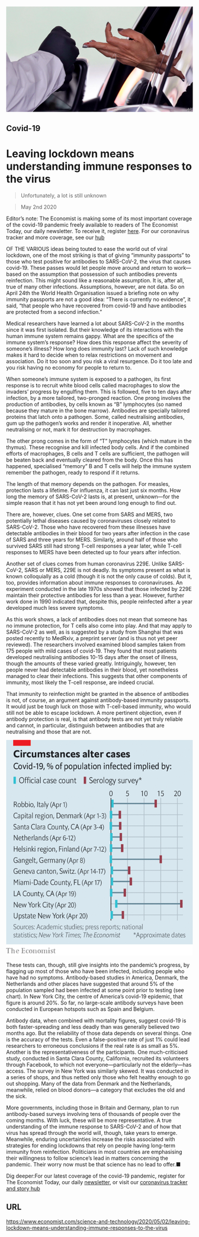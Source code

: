![](./images/20200502_STP501.jpg)

## Covid-19

# Leaving lockdown means understanding immune responses to the virus

> Unfortunately, a lot is still unknown

> May 2nd 2020

Editor’s note: The Economist is making some of its most important coverage of the covid-19 pandemic freely available to readers of The Economist Today, our daily newsletter. To receive it, register [here](https://www.economist.com//newslettersignup). For our coronavirus tracker and more coverage, see our [hub](https://www.economist.com//coronavirus)

OF THE VARIOUS ideas being touted to ease the world out of viral lockdown, one of the most striking is that of giving “immunity passports” to those who test positive for antibodies to SARS-CoV-2, the virus that causes covid-19. These passes would let people move around and return to work—based on the assumption that possession of such antibodies prevents reinfection. This might sound like a reasonable assumption. It is, after all, true of many other infections. Assumptions, however, are not data. So on April 24th the World Health Organisation issued a briefing note on why immunity passports are not a good idea: “There is currently no evidence”, it said, “that people who have recovered from covid-19 and have antibodies are protected from a second infection.”

Medical researchers have learned a lot about SARS-CoV-2 in the months since it was first isolated. But their knowledge of its interactions with the human immune system remains gappy. What are the specifics of the immune system’s response? How does this response affect the severity of someone’s illness? How long does immunity last? Lack of such knowledge makes it hard to decide when to relax restrictions on movement and association. Do it too soon and you risk a viral resurgence. Do it too late and you risk having no economy for people to return to.

When someone’s immune system is exposed to a pathogen, its first response is to recruit white blood cells called macrophages to slow the invaders’ progress by engulfing them. This is followed, five to ten days after infection, by a more tailored, two-pronged reaction. One prong involves the production of antibodies, by cells known as “B” lymphocytes (so named because they mature in the bone marrow). Antibodies are specially tailored proteins that latch onto a pathogen. Some, called neutralising antibodies, gum up the pathogen’s works and render it inoperative. All, whether neutralising or not, mark it for destruction by macrophages.

The other prong comes in the form of “T” lymphocytes (which mature in the thymus). These recognise and kill infected body cells. And if the combined efforts of macrophages, B cells and T cells are sufficient, the pathogen will be beaten back and eventually cleared from the body. Once this has happened, specialised “memory” B and T cells will help the immune system remember the pathogen, ready to respond if it returns.

The length of that memory depends on the pathogen. For measles, protection lasts a lifetime. For influenza, it can last just six months. How long the memory of SARS-CoV-2 lasts is, at present, unknown—for the simple reason that it has not yet been around long enough to find out.

There are, however, clues. One set come from SARS and MERS, two potentially lethal diseases caused by coronaviruses closely related to SARS-CoV-2. Those who have recovered from these illnesses have detectable antibodies in their blood for two years after infection in the case of SARS and three years for MERS. Similarly, around half of those who survived SARS still had strong T-cell responses a year later, while T-cell responses to MERS have been detected up to four years after infection.

Another set of clues comes from human coronavirus 229E. Unlike SARS-CoV-2, SARS or MERS, 229E is not deadly. Its symptoms present as what is known colloquially as a cold (though it is not the only cause of colds). But it, too, provides information about immune responses to coronaviruses. An experiment conducted in the late 1970s showed that those infected by 229E maintain their protective antibodies for less than a year. However, further work done in 1990 indicated that, despite this, people reinfected after a year developed much less severe symptoms.

As this work shows, a lack of antibodies does not mean that someone has no immune protection, for T cells also come into play. And that may apply to SARS-CoV-2 as well, as is suggested by a study from Shanghai that was posted recently to MedRxiv, a preprint server (and is thus not yet peer reviewed). The researchers involved examined blood samples taken from 175 people with mild cases of covid-19. They found that most patients developed neutralising antibodies 10-15 days after the onset of illness, though the amounts of these varied greatly. Intriguingly, however, ten people never had detectable antibodies in their blood, yet nonetheless managed to clear their infections. This suggests that other components of immunity, most likely the T-cell response, are indeed crucial.

That immunity to reinfection might be granted in the absence of antibodies is not, of course, an argument against antibody-based immunity passports. It would just be tough luck on those with T-cell-based immunity, who would still not be able to escape lockdown. A more pertinent objection, even if antibody protection is real, is that antibody tests are not yet truly reliable and cannot, in particular, distinguish between antibodies that are neutralising and those that are not.

![](./images/20200502_STC398.png)

These tests can, though, still give insights into the pandemic’s progress, by flagging up most of those who have been infected, including people who have had no symptoms. Antibody-based studies in America, Denmark, the Netherlands and other places have suggested that around 5% of the population sampled had been infected at some point prior to testing (see chart). In New York City, the centre of America’s covid-19 epidemic, that figure is around 20%. So far, no large-scale antibody surveys have been conducted in European hotspots such as Spain and Belgium.

Antibody data, when combined with mortality figures, suggest covid-19 is both faster-spreading and less deadly than was generally believed two months ago. But the reliability of those data depends on several things. One is the accuracy of the tests. Even a false-positive rate of just 1% could lead researchers to erroneous conclusions if the real rate is as small as 5%. Another is the representativeness of the participants. One much-criticised study, conducted in Santa Clara County, California, recruited its volunteers through Facebook, to which not everyone—particularly not the elderly—has access. The survey in New York was similarly skewed. It was conducted in a series of shops, and thus netted only those who felt healthy enough to go out shopping. Many of the data from Denmark and the Netherlands, meanwhile, relied on blood donors—a category that excludes the old and the sick.

More governments, including those in Britain and Germany, plan to run antibody-based surveys involving tens of thousands of people over the coming months. With luck, these will be more representative. A true understanding of the immune response to SARS-CoV-2 and of how that virus has spread through the world will, though, take years to emerge. Meanwhile, enduring uncertainties increase the risks associated with strategies for ending lockdowns that rely on people having long-term immunity from reinfection. Politicians in most countries are emphasising their willingness to follow science’s lead in matters concerning the pandemic. Their worry now must be that science has no lead to offer.■

Dig deeper:For our latest coverage of the covid-19 pandemic, register for The Economist Today, our daily [newsletter](https://www.economist.com//newslettersignup), or visit our [coronavirus tracker and story hub](https://www.economist.com//coronavirus)

## URL

https://www.economist.com/science-and-technology/2020/05/02/leaving-lockdown-means-understanding-immune-responses-to-the-virus
